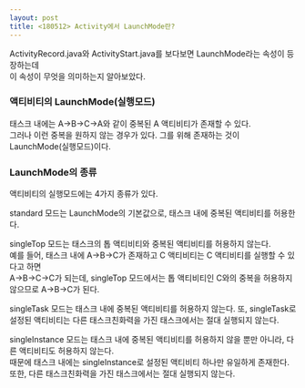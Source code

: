 ```yaml
---
layout: post
title: <180512> Activity에서 LaunchMode란?
---
```


<p>ActivityRecord.java와 ActivityStart.java를 보다보면 LaunchMode라는 속성이 등장하는데<br>
이 속성이 무엇을 의미하는지 알아보았다.</p>

<h3>액티비티의 LaunchMode(실행모드)</h3>
태스크 내에는 A->B->C->A와 같이 중복된 A 액티비티가 존재할 수 있다.<br>
그러나 이런 중복을 원하지 않는 경우가 있다. 그를 위해 존재하는 것이 LaunchMode(실행모드)이다.<br>

<h3>LaunchMode의 종류</h3>
<p>액티비티의 실행모드에는 4가지 종류가 있다.</p>
<p> standard 모드는 LaunchMode의 기본값으로, 태스크 내에 중복된 액티비티를 허용한다.</p>
<p> singleTop 모드는 태스크의 톱 액티비티와 중복된 액티비티를 허용하지 않는다.<br>
   예를 들어, 태스크 내에 A->B->C가 존재하고 C 액티비티는 C 액티비티를 실행할 수 있다고 하면<br>
   A->B->C->C가 되는데, singleTop 모드에서는 톱 액티비티인 C와의 중복을 허용하지 않으므로 A->B->C가 된다.</p>
<p> singleTask 모드는 태스크 내에 중복된 액티비티를 허용하지 않는다. 또, singleTask로 설정된 액티비티는 다른 태스크친화력을 가진 태스크에서는 절대 실행되지 않는다.</p>
<p> singleInstance 모드는 태스크 내에 중복된 액티비티를 허용하지 않을 뿐만 아니라, 다른 액티비티도 허용하지 않는다.<br>
   때문에 태스크 내에는 singleInstance로 설정된 액티비티 하나만 유일하게 존재한다. <br>
   또한, 다른 태스크친화력을 가진 태스크에서는 절대 실행되지 않는다.</p>
